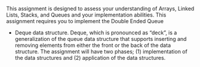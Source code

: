 This assignment is designed to assess your understanding of Arrays, Linked Lists, Stacks, and Queues
and your implementation abilities. This assignment requires you to implement the Double Ended Queue
- Deque data structure. Deque, which is pronounced as “deck”, is a generalization of the queue data
structure that supports inserting and removing elements from either the front or the back of the data
structure. The assignment will have two phases; (1) implementation of the data structures and (2)
application of the data structures.
